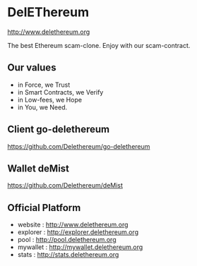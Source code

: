 # DelEThereum
http://www.delethereum.org


The best Ethereum scam-clone. 
Enjoy with our scam-contract.

## Our values
* in Force, we Trust
* in Smart Contracts, we Verify
* in Low-fees, we Hope
* in You, we Need.

## Client go-delethereum
https://github.com/Delethereum/go-delethereum


## Wallet deMist
https://github.com/Delethereum/deMist


## Official Platform 
* website : http://www.delethereum.org
* explorer : http://explorer.delethereum.org
* pool : http://pool.delethereum.org
* mywallet : http://mywallet.delethereum.org
* stats : http://stats.delethereum.org
